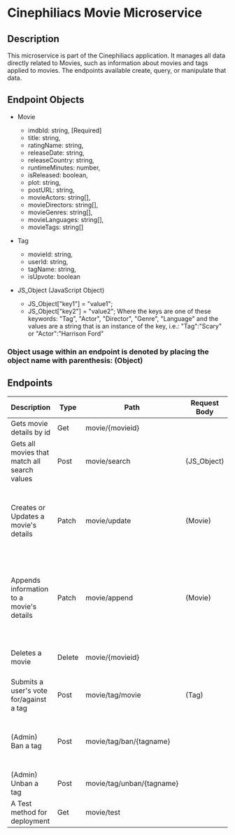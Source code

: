# Cinephiliacs Movie Microservice

## Description
This microservice is part of the Cinephiliacs application. It manages all data directly related to Movies, such as information about movies and tags applied to movies. The endpoints available create, query, or manipulate that data.

## Endpoint Objects
* Movie
  * imdbId: string, [Required]
  * title: string,
  * ratingName: string,
  * releaseDate: string,
  * releaseCountry: string,
  * runtimeMinutes: number,
  * isReleased: boolean,
  * plot: string,
  * postURL: string,
  * movieActors: string[],
  * movieDirectors: string[],
  * movieGenres: string[],
  * movieLanguages: string[],
  * movieTags: string[]

* Tag
  * movieId: string,
  * userId: string,
  * tagName: string,
  * isUpvote: boolean

* JS_Object (JavaScript Object)
  * JS_Object["key1"] = "value1";
  * JS_Object["key2"] = "value2";
Where the keys are one of these keywords: "Tag", "Actor", "Director", "Genre", "Language"
and the values are a string that is an instance of the key, i.e.: "Tag":"Scary" or "Actor":"Harrison Ford"

### Object usage within an endpoint is denoted by placing the object name with parenthesis: (Object)
## Endpoints
| Description                                  | Type   | Path                      | Request Body | Returned | Comments                                                                           |
|----------------------------------------------|--------|---------------------------|--------------|----------|------------------------------------------------------------------------------------|
| Gets movie details by id                     | Get    | movie/{movieid}           |              | (Movie)  |                                                                                    |
| Gets all movies that match all search values | Post   | movie/search              | (JS_Object)  | string[] | Returns an array of movieIDs                                                       |
| Creates or Updates a movie's details         | Patch  | movie/update              | (Movie)      |          | Missing properties remain unchanged. Arrays overwrite existing values.             |
| Appends information to a movie's details     | Patch  | movie/append              | (Movie)      |          | Missing properties remain unchanged. Array values are appended to existing values. |
| Deletes a movie                              | Delete | movie/{movieid}           |              |          | Also deletes associated information                                                |
| Submits a user's vote for/against a tag      | Post   | movie/tag/movie           | (Tag)        |          |                                                                                    |
| (Admin) Ban a tag                            | Post   | movie/tag/ban/{tagname}   |              |          | Banned tags are not returned with movie details                                    |
| (Admin) Unban a tag                          | Post   | movie/tag/unban/{tagname} |              |          |                                                                                    |
| A Test method for deployment                 | Get    | movie/test                |              |          |                                                                                    |